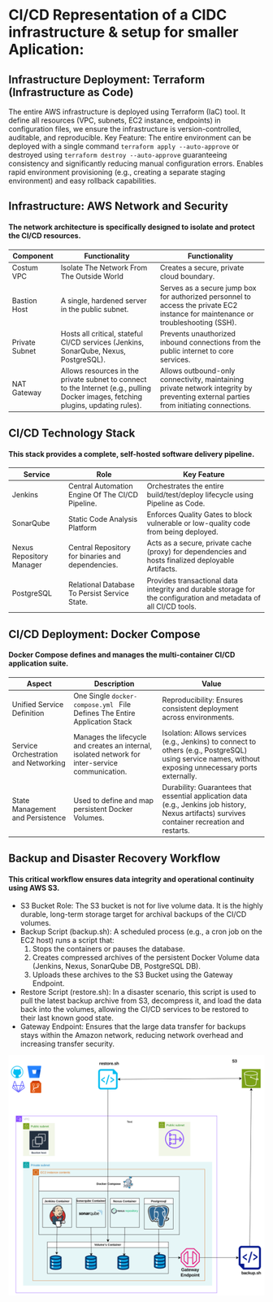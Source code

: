 
# CI/CD Representation of a CIDC infrastructure & setup for smaller Aplication:
## Infrastructure Deployment: Terraform (Infrastructure as Code)
 The entire AWS infrastructure is deployed using Terraform (IaC) tool. It define all resources (VPC, subnets, EC2 instance, endpoints) in configuration files, we ensure the infrastructure is version-controlled, auditable, and reproducible.
 Key Feature: The entire environment can be deployed with a single command ```terraform apply --auto-approve``` or destroyed using ```terraform destroy --auto-approve```  guaranteeing consistency and significantly reducing manual configuration errors. Enables rapid environment provisioning (e.g., creating a separate staging environment) and easy rollback capabilities.


## Infrastructure: AWS Network and Security
#### The network architecture is specifically designed to isolate and protect the CI/CD resources.

|  Component  |Functionality | Functionality |
| ------------- | ------------- | ------------- |
| Costum VPC  | Isolate The Network From The Outside World | Creates a secure, private cloud boundary. |
| Bastion Host | A single, hardened server in the public subnet. | Serves as a secure jump box for authorized personnel to access the private EC2 instance for maintenance or troubleshooting (SSH). |
| Private Subnet | Hosts all critical, stateful CI/CD services (Jenkins, SonarQube, Nexus, PostgreSQL). | Prevents unauthorized inbound connections from the public internet to core services. |
| NAT Gateway | Allows resources in the private subnet to connect to the Internet (e.g., pulling Docker images, fetching plugins, updating rules). | Allows outbound-only connectivity, maintaining private network integrity by preventing external parties from initiating connections. |

## CI/CD Technology Stack
#### This stack provides a complete, self-hosted software delivery pipeline.

|  Service  | Role | Key Feature |
| ------------- | ------------- | ------------- |
| Jenkins  | Central Automation Engine Of The CI/CD Pipeline. | Orchestrates the entire build/test/deploy lifecycle using Pipeline as Code. |
| SonarQube | Static Code Analysis Platform | Enforces Quality Gates to block vulnerable or low-quality code from being deployed. |
| Nexus Repository Manager | Central Repository for binaries and dependencies. | Acts as a secure, private cache (proxy) for dependencies and hosts finalized deployable Artifacts. |
| PostgreSQL | Relational Database To Persist Service State. | Provides transactional data integrity and durable storage for the configuration and metadata of all CI/CD tools. |

## CI/CD Deployment: Docker Compose
#### Docker Compose defines and manages the multi-container CI/CD application suite.

| Aspect  | Description | Value |
| ------------- | ------------- | ------------- |
| Unified Service Definition  | One Single ```docker-compose.yml ``` File Defines The Entire Application Stack | Reproducibility: Ensures consistent deployment across environments. |
| Service Orchestration and Networking |Manages the lifecycle and creates an internal, isolated network for inter-service communication. | Isolation: Allows services (e.g., Jenkins) to connect to others (e.g., PostgreSQL) using service names, without exposing unnecessary ports externally. |
|  State Management and Persistence | Used to define and map persistent Docker Volumes. | Durability: Guarantees that essential application data (e.g., Jenkins job history, Nexus artifacts) survives container recreation and restarts. |



## Backup and Disaster Recovery Workflow
#### This critical workflow ensures data integrity and operational continuity using AWS S3.
- S3 Bucket Role: The S3 bucket is not for live volume data. It is the highly durable, long-term storage target for archival backups of the CI/CD volumes.
- Backup Script (backup.sh): A scheduled process (e.g., a cron job on the EC2 host) runs a script that:
    1. Stops the containers or pauses the database.
    2. Creates compressed archives of the persistent Docker Volume data (Jenkins, Nexus, SonarQube DB, PostgreSQL DB).
    3. Uploads these archives to the S3 Bucket using the Gateway Endpoint.
- Restore Script (restore.sh): In a disaster scenario, this script is used to pull the latest backup archive from S3, decompress it, and load the data back into the volumes, allowing the CI/CD services to be restored to their last known good state.
- Gateway Endpoint: Ensures that the large data transfer for backups stays within the Amazon network, reducing network overhead and increasing transfer security.



![alt text](https://github.com/dev126712/cicd/blob/2d79805398c75877537e3484ff48f43334716e04/cicd.png)

